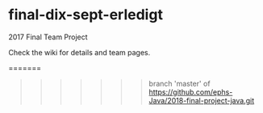 # final-dix-sept-erledigt
2017 Final Team Project

Check the wiki for details and team pages.

=======



>>>>>>> branch 'master' of https://github.com/ephs-Java/2018-final-project-java.git
